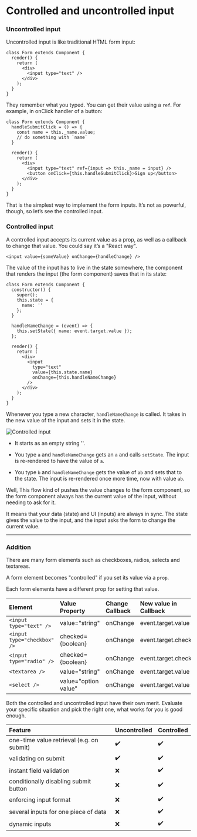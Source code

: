 # Controlled and uncontrolled input

### Uncontrolled input

Uncontrolled input is like traditional HTML form input:

```
class Form extends Component {
  render() {
    return (
      <div>
        <input type="text" />
      </div>
    );
  }
}
```

They remember what you typed. You can get their value using a `ref`. For example, in onClick handler of a button:

```
class Form extends Component {
  handleSubmitClick = () => {
    const name = this._name.value;
    // do something with `name`
  }

  render() {
    return (
      <div>
        <input type="text" ref={input => this._name = input} />
        <button onClick={this.handleSubmitClick}>Sign up</button>
      </div>
    );
  }
}
```

That is the simplest way to implement the form inputs. It’s not as powerful, though, so let’s see the controlled input.

### Controlled input

A controlled input accepts its current value as a prop, as well as a callback to change that value. You could say it’s a "React way".

```
<input value={someValue} onChange={handleChange} />
```

The value of the input has to live in the state somewhere, the component that renders the input (the form component) saves that in its state:

```
class Form extends Component {
  constructor() {
    super();
    this.state = {
      name: ''
    };
  }

  handleNameChange = (event) => {
    this.setState({ name: event.target.value });
  };

  render() {
    return (
      <div>
        <input
          type="text"
          value={this.state.name}
          onChange={this.handleNameChange}
        />
      </div>
    );
  }
}
```

Whenever you type a new character, `handleNameChange` is called. It takes in the new value of the input and sets it in the state.

![Controlled input](https://github.com/codefacebook/react-patterns/blob/master/images/controlled-input-flow.png "Controlled input")

- It starts as an empty string ''.

- You type `a` and `handleNameChange` gets an `a` and calls `setState`. The input is re-rendered to have the value of `a`.

- You type `b` and `handleNameChange` gets the value of `ab` and sets that to the state. The input is re-rendered once more time, now with value `ab`.

Well, This flow kind of pushes the value changes to the form component, so the form component always has the current value of the input, without needing to ask for it.

It means that your data (state) and UI (inputs) are always in sync. The state gives the value to the input, and the input asks the form to change the current value.

***

### Addition

There are many form elements such as checkboxes, radios, selects and textareas.

A form element becomes "controlled" if you set its value via a `prop`.

Each form elements have a different prop for setting that value.

| Element                     | Value Property       | Change Callback | New value in Callback  |
| :-------------------------- | :------------------- | :-------------- | :--------------------- |
| `<input type="text" />`     | value="string"       | onChange        | event.target.value     |
| `<input type="checkbox" />` | checked={boolean}    | onChange        | event.target.checked   |
| `<input type="radio" />`    | checked={boolean}    | onChange        | event.target.checked   |
| `<textarea />`              | value="string"       | onChange        | event.target.value     |
| `<select />`                | value="option value" | onChange        | event.target.value     |

Both the controlled and uncontrolled input have their own merit. Evaluate your specific situation and pick the right one, what works for you is good enough.

| Feature                                   | Uncontrolled       | Controlled         |
| :---------------------------------------- | :----------------- | :----------------- |
| one-time value retrieval (e.g. on submit) | :heavy_check_mark: | :heavy_check_mark: |
| validating on submit                      | :heavy_check_mark: | :heavy_check_mark: |
| instant field validation                  | :x:                | :heavy_check_mark: |
| conditionally disabling submit button     | :x:                | :heavy_check_mark: |
| enforcing input format                    | :x:                | :heavy_check_mark: |
| several inputs for one piece of data      | :x:                | :heavy_check_mark: |
| dynamic inputs                            | :x:                | :heavy_check_mark: |
